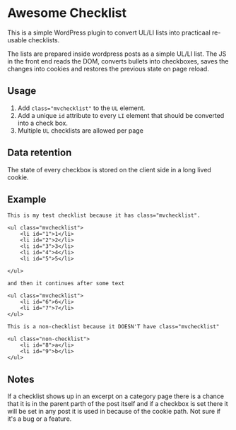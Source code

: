 # Awesome Checklist

This is a simple WordPress plugin to convert UL/LI lists into practicaal re-usable checklists.

The lists are prepared inside wordpress posts as a simple UL/LI list. The JS in the front end reads the DOM, converts bullets into checkboxes, saves the changes into cookies and restores the previous state on page reload.

## Usage

1. Add `class="mvchecklist"` to the `UL` element.
2. Add a unique `id` attribute to every `LI` element that should be converted into a check box.
3. Multiple `UL` checklists are allowed per page

## Data retention

The state of every checkbox is stored on the client side in a long lived cookie.

## Example

```
This is my test checklist because it has class="mvchecklist".

<ul class="mvchecklist">
	<li id="1">1</li>
	<li id="2">2</li>
	<li id="3">3</li>
	<li id="4">4</li>
	<li id="5">5</li>

</ul>

and then it continues after some text

<ul class="mvchecklist">
	<li id="6">6</li>
	<li id="7">7</li>
</ul>

This is a non-checklist because it DOESN'T have class="mvchecklist"

<ul class="non-checklist">
	<li id="8">a</li>
	<li id="9">b</li>
</ul>
```

## Notes

If a checklist shows up in an excerpt on a category page there is a chance that it is in the parent parth of the post itself and if a checkbox is set there it will be set in any post it is used in because of the cookie path. Not sure if it's a bug or a feature.




